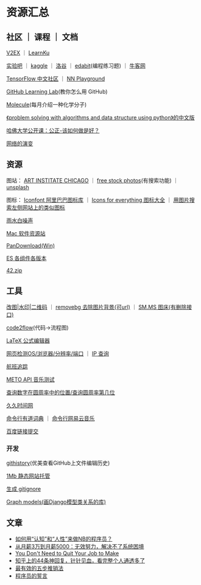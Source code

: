# 资源汇总

## 社区 ｜ 课程 ｜ 文档

[V2EX](https://www.v2ex.com) ｜ [LearnKu](https://learnku.com)

[实验吧](http://www.shiyanbar.com/ctf/) ｜ [kaggle](https://www.kaggle.com) ｜ [洛谷](https://www.luogu.com.cn/) ｜ [edabit](https://edabit.com/challenges)(编程练习题) ｜ [牛客网](https://www.nowcoder.com/)

[TensorFlow 中文社区](http://www.tensorfly.cn/) ｜ [NN Playground](http://playground.tensorflow.org)

[GitHub Learning Lab](https://lab.github.com/)(教你怎么用 GitHub)

[Molecule](http://www.chm.bris.ac.uk/motm/motm.htm)(每月介绍一种化学分子)

[《problem solving with algorithms and data structure using python》的中文版](https://github.com/facert/python-data-structure-cn)

[哈佛大学公开课：公正-该如何做是好？](http://open.163.com/special/justice/)

[网络的演变](http://www.evolutionoftheweb.com/?hl=zh-cn)

## 资源

图站：
[ART INSTITATE CHICAGO](https://www.artic.edu/collection?is_public_domain=1) ｜ [free stock photos](https://www.pexels.com)(有搜索功能) ｜ [unsplash](https://unsplash.com)

图标：
[Iconfont 阿里巴巴图标库](https://www.iconfont.cn) ｜ [Icons for everything 图标大全](https://thenounproject.com/) ｜ [用图片搜索左侧网站上的类似图标](http://compute.vision/nouns/index.html)

[雨水白噪声](https://rainymood.com/)

[Mac 软件资源站](http://mac.orsoon.com/)

[PanDownload(Win)](http://pandownload.com/)

[ES 各组件各版本](https://www.elastic.co/cn/downloads/past-releases)

[42.zip](https://unforgettable.dk/)

## 工具

[改图|水印|二维码](https://www.gaitubao.com) ｜ [removebg 去除图片背景(可url)](https://www.remove.bg) ｜ [SM.MS 图床(有删除接口)](https://sm.ms/)

[code2flow](https://code2flow.com/)(代码->流程图)

[LaTeX 公式编辑器](http://www.codecogs.com/latex/eqneditor.php)

[网页检测OS/浏览器/分辨率/端口](http://www.gensee.com/test.html) ｜ [IP 查询](http://tool.chinaz.com/dns)

[航班追踪](http://flightadsb.variflight.com)

[METO API 音乐测试](https://api.i-meto.com/music.page)


[查询数字在圆周率中的位置/查询圆周率第几位](https://www.1415926pi.com)

[久久时间网](http://bjtime.cn)

[命令行有道词典](https://github.com/felixonmars/ydcv) ｜ [命令行网易云音乐](https://github.com/darknessomi/musicbox)

[百度链接提交](https://ziyuan.baidu.com/linksubmit/url)

### 开发

[githistory](https://github.com/pomber/git-history)(优美查看GitHub上文件编辑历史)

[1Mb 静态网站托管](https://1mb.site)

[生成 gitignore](https://gitignore.io/)



[Graph models(画Django模型类关系的库)](https://django-extensions.readthedocs.io/en/latest/graph_models.html)

## 文章

- [如何用“认知”和“人性”来做NB的程序员？](http://news.51cto.com/art/201901/590742.htm)
- [从月薪3万到月薪5000：无效努力，解决不了系统困境](https://blog.csdn.net/ityouknow/article/details/88097038)
- [You Don't Need to Quit Your Job to Make](https://blog.stephsmith.io/you-dont-need-to-quit-your-job-to-make/)
- [知乎上的44条神回复，针针见血，看完整个人通透多了](https://mp.weixin.qq.com/s?__biz=MzA4MzQzMTg3Mw==&mid=2686285856&idx=7&sn=fe5bbe7e87d8613260aeaa30f9a25c89&chksm=ba1f408e8d68c998a081c75cd74a40d46cf45eaef843ae9ba90bdacc3dd578fc7cb7fbcd2811&scene=0#rd)
- [最有效的五步推销法](http://www.ruanyifeng.com/blog/2018/11/most-effective-sales-promotion.html)
- [程序员的誓言](https://blog.cleancoder.com/uncle-bob/2015/11/18/TheProgrammersOath.html)
